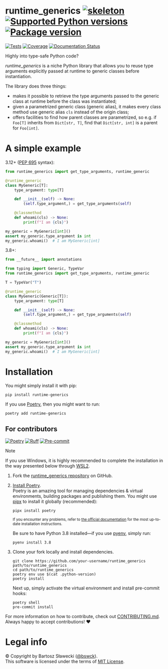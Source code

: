 # runtime_generics [![skeleton](https://img.shields.io/badge/0.0.2rc–166–gf236e83-skeleton?label=%F0%9F%92%80%20bswck/skeleton&labelColor=black&color=grey&link=https%3A//github.com/bswck/skeleton)](https://github.com/bswck/skeleton/tree/0.0.2rc-166-gf236e83) [![Supported Python versions](https://img.shields.io/pypi/pyversions/runtime-generics.svg?logo=python&label=Python)](https://pypi.org/project/runtime-generics/) [![Package version](https://img.shields.io/pypi/v/runtime-generics?label=PyPI)](https://pypi.org/project/runtime-generics/)

[![Tests](https://github.com/bswck/runtime_generics/actions/workflows/test.yml/badge.svg)](https://github.com/bswck/runtime_generics/actions/workflows/test.yml)
[![Coverage](https://coverage-badge.samuelcolvin.workers.dev/bswck/runtime_generics.svg)](https://coverage-badge.samuelcolvin.workers.dev/redirect/bswck/runtime_generics)
[![Documentation Status](https://readthedocs.org/projects/runtime-generics/badge/?version=latest)](https://runtime-generics.readthedocs.io/en/latest/?badge=latest)

Highly into type-safe Python code?

_runtime_generics_ is a niche Python library that allows you to reuse type arguments explicitly passed at runtime
to generic classes before instantiation.

The library does three things:
- makes it possible to retrieve the type arguments passed to the generic class at runtime
  before the class was instantiated;
- given a parametrized generic class (generic alias),
  it makes every class method use generic alias `cls` instead of the origin class;
- offers facilities to find how parent classes are parametrized,
  so e.g. if `Foo[T]` inherits from `Dict[str, T]`,
  find that `Dict[str, int]` is a parent for `Foo[int]`.

# A simple example
3.12+ ([PEP 695](https://peps.python.org/pep-0695) syntax):
```python
from runtime_generics import get_type_arguments, runtime_generic

@runtime_generic
class MyGeneric[T]:
    type_argument: type[T]

    def __init__(self) -> None:
        (self.type_argument,) = get_type_arguments(self)

    @classmethod
    def whoami(cls) -> None:
        print(f"I am {cls}")

my_generic = MyGeneric[int]()
assert my_generic.type_argument is int
my_generic.whoami()  # I am MyGeneric[int]

```

3.8+:

```python
from __future__ import annotations

from typing import Generic, TypeVar
from runtime_generics import get_type_arguments, runtime_generic

T = TypeVar("T")

@runtime_generic
class MyGeneric(Generic[T]):
    type_argument: type[T]

    def __init__(self) -> None:
        (self.type_argument,) = get_type_arguments(self)

    @classmethod
    def whoami(cls) -> None:
        print(f"I am {cls}")

my_generic = MyGeneric[int]()
assert my_generic.type_argument is int
my_generic.whoami()  # I am MyGeneric[int]
```

# Installation
You might simply install it with pip:

```shell
pip install runtime-generics
```

If you use [Poetry](https://python-poetry.org/), then you might want to run:

```shell
poetry add runtime-generics
```

## For contributors
[![Poetry](https://img.shields.io/endpoint?url=https://python-poetry.org/badge/v0.json)](https://python-poetry.org/)
[![Ruff](https://img.shields.io/endpoint?url=https://raw.githubusercontent.com/astral-sh/ruff/main/assets/badge/v2.json)](https://github.com/astral-sh/ruff)
[![Pre-commit](https://img.shields.io/badge/pre--commit-enabled-brightgreen?logo=pre-commit&logoColor=white)](https://github.com/pre-commit/pre-commit)
<!--
This section was generated from bswck/skeleton@0.0.2rc-166-gf236e83.
Instead of changing this particular file, you might want to alter the template:
https://github.com/bswck/skeleton/tree/0.0.2rc-166-gf236e83/project/README.md.jinja
-->
> [!Note]
> If you use Windows, it is highly recommended to complete the installation in the way presented below through [WSL2](https://learn.microsoft.com/en-us/windows/wsl/install).
1.  Fork the [runtime_generics repository](https://github.com/bswck/runtime_generics) on GitHub.

1.  [Install Poetry](https://python-poetry.org/docs/#installation).<br/>
    Poetry is an amazing tool for managing dependencies & virtual environments, building packages and publishing them.
    You might use [pipx](https://github.com/pypa/pipx#readme) to install it globally (recommended):

    ```shell
    pipx install poetry
    ```

    <sub>If you encounter any problems, refer to [the official documentation](https://python-poetry.org/docs/#installation) for the most up-to-date installation instructions.</sub>

    Be sure to have Python 3.8 installed—if you use [pyenv](https://github.com/pyenv/pyenv#readme), simply run:

    ```shell
    pyenv install 3.8
    ```

1.  Clone your fork locally and install dependencies.

    ```shell
    git clone https://github.com/your-username/runtime_generics path/to/runtime_generics
    cd path/to/runtime_generics
    poetry env use $(cat .python-version)
    poetry install
    ```

    Next up, simply activate the virtual environment and install pre-commit hooks:

    ```shell
    poetry shell
    pre-commit install
    ```

For more information on how to contribute, check out [CONTRIBUTING.md](https://github.com/bswck/runtime_generics/blob/HEAD/CONTRIBUTING.md).<br/>
Always happy to accept contributions! ❤️

# Legal info
© Copyright by Bartosz Sławecki ([@bswck](https://github.com/bswck)).
<br />This software is licensed under the terms of [MIT License](https://github.com/bswck/runtime_generics/blob/HEAD/LICENSE).
